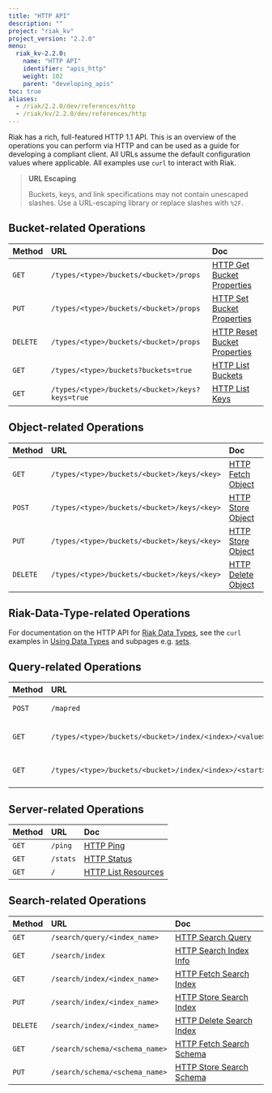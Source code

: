 ```yaml
---
title: "HTTP API"
description: ""
project: "riak_kv"
project_version: "2.2.0"
menu:
  riak_kv-2.2.0:
    name: "HTTP API"
    identifier: "apis_http"
    weight: 102
    parent: "developing_apis"
toc: true
aliases:
  - /riak/2.2.0/dev/references/http
  - /riak/kv/2.2.0/dev/references/http
---
```


Riak has a rich, full-featured HTTP 1.1 API. This is an overview of the
operations you can perform via HTTP and can be used as a guide for
developing a compliant client. All URLs assume the default configuration
values where applicable. All examples use `curl` to interact with Riak.

> **URL Escaping**
>
> Buckets, keys, and link specifications may not contain unescaped
slashes. Use a URL-escaping library or replace slashes with `%2F`.

## Bucket-related Operations

Method | URL | Doc
:------|:----|:---
`GET` | `/types/<type>/buckets/<bucket>/props` | [HTTP Get Bucket Properties](/riak/kv/2.2.0/developing/api/http/get-bucket-props)
`PUT` | `/types/<type>/buckets/<bucket>/props` | [HTTP Set Bucket Properties](/riak/kv/2.2.0/developing/api/http/set-bucket-props)
`DELETE` | `/types/<type>/buckets/<bucket>/props` | [HTTP Reset Bucket Properties](/riak/kv/2.2.0/developing/api/http/reset-bucket-props)
`GET` | `/types/<type>/buckets?buckets=true` | [HTTP List Buckets](/riak/kv/2.2.0/developing/api/http/list-buckets)
`GET` | `/types/<type>/buckets/<bucket>/keys?keys=true` | [HTTP List Keys](/riak/kv/2.2.0/developing/api/http/list-keys)

## Object-related Operations

Method | URL | Doc
:------|:----|:---
`GET` | `/types/<type>/buckets/<bucket>/keys/<key>` | [HTTP Fetch Object](/riak/kv/2.2.0/developing/api/http/fetch-object)
`POST` | `/types/<type>/buckets/<bucket>/keys/<key>` | [HTTP Store Object](/riak/kv/2.2.0/developing/api/http/store-object)
`PUT` | `/types/<type>/buckets/<bucket>/keys/<key>` | [HTTP Store Object](/riak/kv/2.2.0/developing/api/http/store-object)
`DELETE` | `/types/<type>/buckets/<bucket>/keys/<key>` | [HTTP Delete Object](/riak/kv/2.2.0/developing/api/http/delete-object)

## Riak-Data-Type-related Operations

For documentation on the HTTP API for [Riak Data Types](/riak/kv/2.2.0/learn/concepts/crdts),
see the `curl` examples in [Using Data Types](/riak/kv/2.2.0/developing/data-types)
and subpages e.g. [sets](/riak/kv/2.2.0/developing/data-types/sets).

## Query-related Operations

Method | URL | Doc
:------|:----|:---
`POST` | `/mapred` | [HTTP MapReduce](/riak/kv/2.2.0/developing/api/http/mapreduce)
`GET` | `/types/<type>/buckets/<bucket>/index/<index>/<value>` | [HTTP Secondary Indexes](/riak/kv/2.2.0/developing/api/http/secondary-indexes)
`GET` | `/types/<type>/buckets/<bucket>/index/<index>/<start>/<end>` | [HTTP Secondary Indexes](/riak/kv/2.2.0/developing/api/http/secondary-indexes)

## Server-related Operations

Method | URL | Doc
:------|:----|:---
`GET` | `/ping` | [HTTP Ping](/riak/kv/2.2.0/developing/api/http/ping)
`GET` | `/stats` | [HTTP Status](/riak/kv/2.2.0/developing/api/http/status)
`GET` | `/` | [HTTP List Resources](/riak/kv/2.2.0/developing/api/http/list-resources)

## Search-related Operations

Method | URL | Doc
:------|:----|:---
`GET` | `/search/query/<index_name>` | [HTTP Search Query](/riak/kv/2.2.0/developing/api/http/search-query)
`GET` | `/search/index` | [HTTP Search Index Info](/riak/kv/2.2.0/developing/api/http/search-index-info)
`GET` | `/search/index/<index_name>` | [HTTP Fetch Search Index](/riak/kv/2.2.0/developing/api/http/fetch-search-index)
`PUT` | `/search/index/<index_name>` | [HTTP Store Search Index](/riak/kv/2.2.0/developing/api/http/store-search-index)
`DELETE` | `/search/index/<index_name>` | [HTTP Delete Search Index](/riak/kv/2.2.0/developing/api/http/delete-search-index)
`GET` | `/search/schema/<schema_name>` | [HTTP Fetch Search Schema](/riak/kv/2.2.0/developing/api/http/fetch-search-schema)
`PUT` | `/search/schema/<schema_name>` | [HTTP Store Search Schema](/riak/kv/2.2.0/developing/api/http/store-search-schema)
